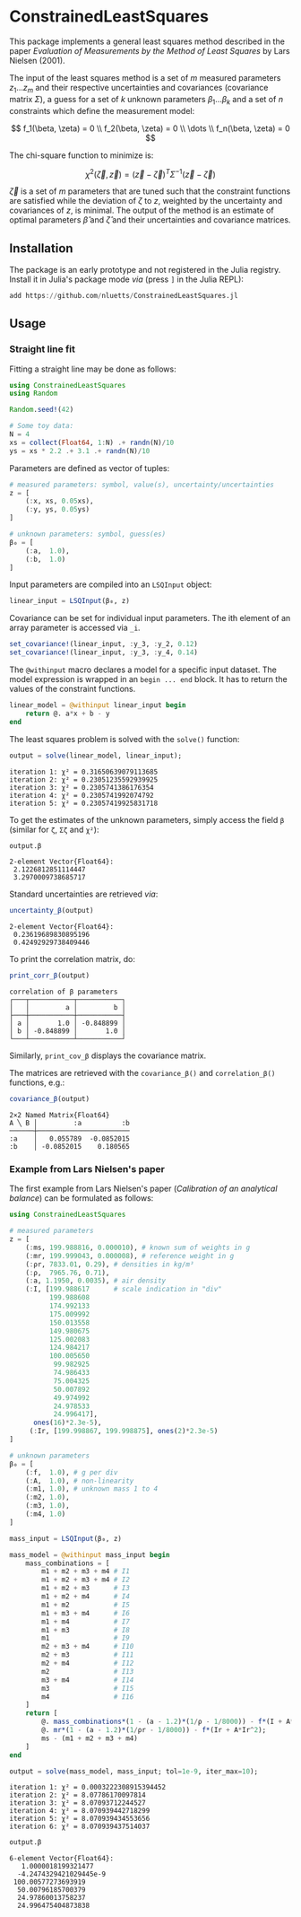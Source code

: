 # ConstrainedLeastSquares

This package implements a general least squares method described in the paper *Evaluation of Measurements by the Method of Least Squares* by 
Lars Nielsen (2001).

The input of the least squares method is a set of $m$ measured parameters $z_1 \dots z_m$ and their respective uncertainties and covariances (covariance matrix $\Sigma$), a guess for a set of $k$ unknown parameters $\beta_1 \dots \beta_k$ and a set of $n$ constraints which define the measurement model:

$$
f_1(\beta, \zeta) = 0 \\
f_2(\beta, \zeta) = 0 \\
\dots \\
f_n(\beta, \zeta) = 0
$$

The chi-square function to minimize is:

$$
\chi^2(\vec{\zeta}, \vec{z}) = (\vec{z} - \vec{\zeta})^T\Sigma^{-1}(\vec{z} - \vec{\zeta})
$$

$\vec{\zeta}$ is a set of $m$ parameters that are tuned such that the constraint functions are satisfied while the deviation of $\zeta$ to $z$, weighted by the uncertainty and covariances of $z$, is minimal.
The output of the method is an estimate of optimal parameters $\hat{\beta}$ and $\hat{\zeta}$ and their uncertainties and covariance matrices.

## Installation

The package is an early prototype and not registered in the Julia registry. Install it in Julia's package mode *via* (press `]` in the Julia REPL):

```julia
add https://github.com/nluetts/ConstrainedLeastSquares.jl
```

## Usage

### Straight line fit

Fitting a straight line may be done as follows:

```julia
using ConstrainedLeastSquares
using Random

Random.seed!(42)

# Some toy data:
N = 4
xs = collect(Float64, 1:N) .+ randn(N)/10
ys = xs * 2.2 .+ 3.1 .+ randn(N)/10

```
Parameters are defined as vector of tuples:

```julia
# measured parameters: symbol, value(s), uncertainty/uncertainties
z = [
    (:x, xs, 0.05xs),
    (:y, ys, 0.05ys)
]

# unknown parameters: symbol, guess(es)
β₀ = [
    (:a,  1.0),
    (:b,  1.0)
]
```
Input parameters are compiled into an `LSQInput` object:
```julia
linear_input = LSQInput(β₀, z)
```

Covariance can be set for individual input parameters.
The ith element of an array parameter is accessed via `_i`.

```julia
set_covariance!(linear_input, :y_3, :y_2, 0.12)
set_covariance!(linear_input, :y_3, :y_4, 0.14)
```

The `@withinput` macro declares a model for a specific input dataset.
The model expression is wrapped in an `begin ... end` block.
It has to return the values of the constraint functions.

```julia
linear_model = @withinput linear_input begin
    return @. a*x + b - y
end
```

The least squares problem is solved with the `solve()` function:

```julia
output = solve(linear_model, linear_input);
```

```
iteration 1: χ² = 0.31650639079113685
iteration 2: χ² = 0.23051235592939925
iteration 3: χ² = 0.2305741386176354
iteration 4: χ² = 0.2305741992074792
iteration 5: χ² = 0.23057419925831718
```

To get the estimates of the unknown parameters,
simply access the field `β` (similar for `ζ`, `Σζ` and `χ²`):


```julia
output.β
```

```
2-element Vector{Float64}:
 2.1226812851114447
 3.2970009738685717
```

Standard uncertainties are retrieved *via*:

```julia
uncertainty_β(output)
```

```
2-element Vector{Float64}:
 0.23619689830895196
 0.42492929738409446
```

To print the correlation matrix, do:

```julia
print_corr_β(output)
```

```
correlation of β parameters
┌───┬───────────┬───────────┐
│   │         a │         b │
├───┼───────────┼───────────┤
│ a │       1.0 │ -0.848899 │
│ b │ -0.848899 │       1.0 │
└───┴───────────┴───────────┘
```

Similarly, `print_cov_β` displays the covariance matrix.

The matrices are retrieved with the `covariance_β()` and `correlation_β()` functions, e.g.:

```julia
covariance_β(output)
```

```
2×2 Named Matrix{Float64}
A ╲ B │         :a          :b
──────┼───────────────────────
:a    │   0.055789  -0.0852015
:b    │ -0.0852015    0.180565
```

### Example from Lars Nielsen's paper

The first example from Lars Nielsen's paper (*Calibration of an analytical balance*) can be formulated as follows:

```julia
using ConstrainedLeastSquares

# measured parameters
z = [
    (:ms, 199.988816, 0.000010), # known sum of weights in g
    (:mr, 199.999043, 0.000008), # reference weight in g
    (:ρr, 7833.01, 0.29), # densities in kg/m³
    (:ρ,  7965.76, 0.71), 
    (:a, 1.1950, 0.0035), # air density
    (:I, [199.988617      # scale indication in "div"
          199.988608
          174.992133
          175.009992
          150.013558
          149.980675
          125.002083
          124.984217
          100.005650
           99.982925
           74.986433
           75.004325
           50.007892
           49.974992
           24.978533
           24.996417],
      ones(16)*2.3e-5),
     (:Ir, [199.998867, 199.998875], ones(2)*2.3e-5)
]

# unknown parameters
β₀ = [
    (:f,  1.0), # g per div
    (:A,  1.0), # non-linearity
    (:m1, 1.0), # unknown mass 1 to 4
    (:m2, 1.0),
    (:m3, 1.0),
    (:m4, 1.0)
]

mass_input = LSQInput(β₀, z)

mass_model = @withinput mass_input begin
    mass_combinations = [
        m1 + m2 + m3 + m4 # I1
        m1 + m2 + m3 + m4 # I2
        m1 + m2 + m3      # I3
        m1 + m2 + m4      # I4
        m1 + m2           # I5
        m1 + m3 + m4      # I6
        m1 + m4           # I7
        m1 + m3           # I8
        m1                # I9
        m2 + m3 + m4      # I10
        m2 + m3           # I11
        m2 + m4           # I12
        m2                # I13
        m3 + m4           # I14
        m3                # I15
        m4                # I16
    ]
    return [
        @. mass_combinations*(1 - (a - 1.2)*(1/ρ - 1/8000)) - f*(I + A*I^2);
        @. mr*(1 - (a - 1.2)*(1/ρr - 1/8000)) - f*(Ir + A*Ir^2);
        ms - (m1 + m2 + m3 + m4)
    ]
end

output = solve(mass_model, mass_input; tol=1e-9, iter_max=10);
```

```
iteration 1: χ² = 0.0003222308915394452
iteration 2: χ² = 8.07786170097814
iteration 3: χ² = 8.07093712244527
iteration 4: χ² = 8.070939442718299
iteration 5: χ² = 8.070939434553656
iteration 6: χ² = 8.070939437514037
```

```julia
output.β
```

```
6-element Vector{Float64}:
   1.0000018199321477
  -4.2474329421029445e-9
 100.00577273693919
  50.00796185700379
  24.97860013758237
  24.996475404873838
```